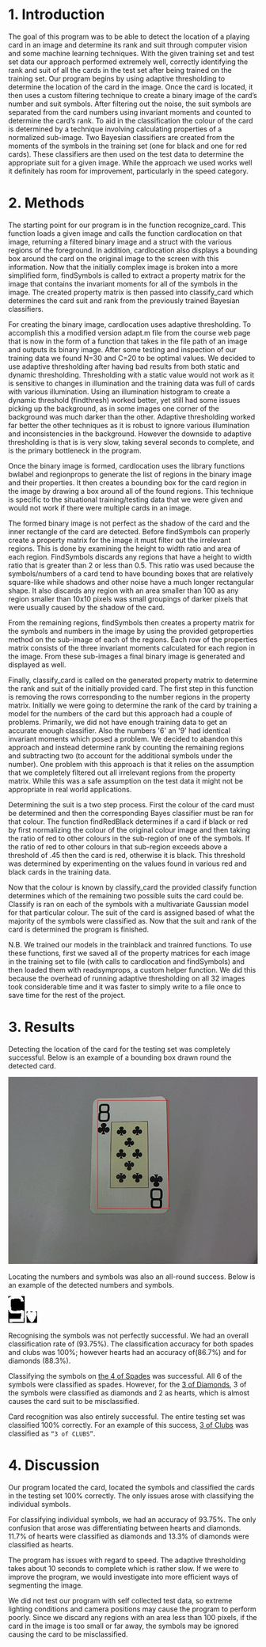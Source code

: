 # 1. Introduction

The goal of this program was to be able to detect the location of a playing card in an image and determine its rank and suit through computer vision and some machine learning techniques. With the given training set and test set data our approach performed extremely well, correctly identifying the rank and suit of all the cards in the test set after being trained on the training set.  Our program begins by using adaptive thresholding to determine the location of the card in the image. Once the card is located, it then uses a custom filtering technique to create a binary image of the card’s number and suit symbols. After filtering out the noise, the suit symbols are separated from the card numbers using invariant moments and counted to determine the card’s rank.  To aid in the classification the colour of the card is determined by a technique involving calculating properties of a normalized sub-image. Two Bayesian classifiers are created from the moments of the symbols in the training set (one for black and one for red cards).  These classifiers are then used on the test data to determine the appropriate suit for a given image. While the approach we used works well it definitely has room for improvement, particularly in the speed category.
	
# 2. Methods

The starting point for our program is in the function recognize_card. This function loads a given image and calls the function cardlocation on that image, returning a filtered binary image and a struct with the various regions of the foreground. In addition, cardlocation also displays a bounding box around the card on the original image to the screen with this information. Now that the initially complex image is broken into a more simplified form, findSymbols is called to extract a property matrix for the image that contains the invariant moments for all of the symbols in the image. The created property matrix is then passed into classify_card which determines the card suit and rank from the previously trained Bayesian classifiers.

For creating the binary image, cardlocation uses adaptive thresholding. To accomplish this a modified version adapt.m file from the course web page that is now in the form of a function that takes in the file path of an image and outputs its binary image. After some testing and inspection of our training data we found N=30 and C=20 to be optimal values.  We decided to use adaptive thresholding after having bad results from both static and dynamic thresholding. Thresholding with a static value would not work as it is sensitive to changes in illumination and the training data was full of cards with various illumination. Using an illumination histogram to create a dynamic threshold (findthresh) worked better, yet still had some issues picking up the background, as in some images one corner of the background was much darker than the other.  Adaptive thresholding worked far better the other techniques as it is robust to ignore various illumination and inconsistencies in the background. However the downside to adaptive thresholding is that is is very slow, taking several seconds to complete, and is the primary bottleneck in the program.

Once the binary image is formed, cardlocation uses the library functions bwlabel and regionprops to generate the list of regions in the binary image and their properties. It then creates a bounding box for the card region in the image by drawing a box around all of the found regions. This technique is specific to the situational training/testing data that we were given and would not work if there were multiple cards in an image.

The formed binary image is not perfect as the shadow of the card and the inner rectangle of the card are detected. Before findSymbols can properly create a property matrix for the image it must filter out the irrelevant regions. This is done by examining the height to width ratio and area of each region. FindSymbols discards any regions that have a height to width ratio that is greater than 2 or less than 0.5. This ratio was used because the symbols/numbers of a card tend to have bounding boxes that are relatively square-like while shadows and other noise have a much longer rectangular shape. It also discards any region with an area smaller than 100 as any region smaller than 10x10 pixels was small groupings of darker pixels that were usually caused by the shadow of the card.

From the remaining regions, findSymbols then creates a property matrix for the symbols and numbers in the image by using the provided getproperties method on the sub-image of each of the regions. Each row of the properties matrix consists of the three invariant moments calculated for each region in the image. From these sub-images a final binary image is generated and displayed as well.

Finally, classify_card is called on the generated property matrix to determine the rank and suit of the initially provided card. The first step in this function is removing the rows corresponding to the number regions in the property matrix. Initially we were going to determine the rank of the card by training a model for the numbers of the card but this approach had a couple of problems. Primarily, we did not have enough training data to get an accurate enough classifier. Also the numbers '6' an '9' had identical invariant moments which posed a problem.  We decided to abandon this approach and instead determine rank by counting the remaining regions and subtracting two (to account for the additional symbols under the number). One problem with this approach is that it relies on the assumption that we completely filtered out all irrelevant regions from the property matrix. While this was a safe assumption on the test data it might not be appropriate in real world applications.

Determining the suit is a two step process. First the colour of the card must be determined and then the corresponding Bayes classifier must be ran for that colour. The function findRedBlack  determines if a card if black or red by first normalizing the colour of the original colour image and then taking the ratio of red to other colours in the sub-region of one of the symbols. If the ratio of red to other colours in that sub-region exceeds above a threshold of .45 then the card is red, otherwise it is black. This threshold was determined by experimenting on the values found in various red and black cards in the training data.

Now that the colour is known by classify_card the provided classify function determines which of the remaining two possible suits the card could be. Classify is ran on each of the symbols with a multivariate Gaussian model for that particular colour. The suit of the card is assigned based of what the majority of the symbols were classified as. Now that the suit and rank of the card is determined the program is finished.

N.B. We trained our models in the trainblack and trainred functions. To use these functions, first we saved all of the property matrices for each image in the training set to file (with calls to cardlocation and findSymbols) and then loaded them with readsymprops, a custom helper function. We did this because the overhead of running adaptive thresholding on all 32 images took considerable time and it was faster to simply write to a file once to save time for the rest of the project.



# 3. Results

Detecting the location of the card for the testing set was completely successful.
Below is an example of a bounding box drawn round the detected card.

![Bounding box example](Stage1_cardLoc/train27_out.jpg)

Locating the numbers and symbols was also an all-round success.
Below is an example of the detected numbers and symbols.

![Dectected Number](Stage2_symbolLoc/14/14_number.jpg)
![Dectected Symbols](Stage2_symbolLoc/14/14_symbol.jpg)


Recognising the symbols was not perfectly successful. We had an overall classification rate of (93.75%). The classification accuracy for both spades and clubs was 100%; however hearts had an accuracy of(86.7%) and for diamonds (88.3%).

Classifying the symbols on [the 4 of Spades](data2/test21.jpg) was successful. All 6 of the symbols were classified as spades. However, for the [3 of Diamonds](data2/test28.jpg), 3 of the symbols were classified as diamonds and 2 as hearts, which is almost causes the card suit to be misclassified.

Card recognition was also entirely successful. The entire testing set was classified 100% correctly.
For an example of this success, [3 of Clubs](data2/test27.jpg) was classified as `“3 of CLUBS”`.

# 4. Discussion

Our program located the card, located the symbols and classified the cards in the testing set 100% correctly. The only issues arose with classifying the individual symbols.

For classifying individual symbols, we had an accuracy of 93.75%. The only confusion that arose was differentiating between hearts and diamonds. 11.7% of hearts were classified as diamonds and 13.3% of diamonds were classified as hearts.

The program has issues with regard to speed. The adaptive thresholding takes about 10 seconds to complete which is rather slow. If we were to improve the program, we would investigate into more efficient ways of segmenting the image.

We did not test our program with self collected test data, so extreme lighting conditions and camera positions may cause the program to perform poorly. Since we discard any regions with an area less than 100 pixels, if the card in the image is too small or far away, the symbols may be ignored causing the card to be misclassified.
